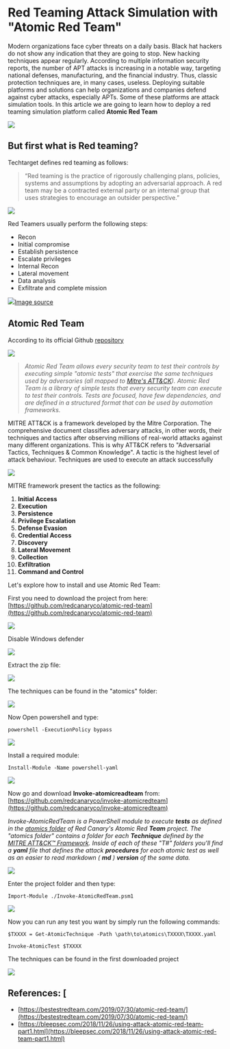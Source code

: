 # Red Teaming Attack Simulation with "Atomic Red Team"


Modern organizations face cyber threats on a daily basis. Black hat hackers do not show any indication that they are going to stop. New hacking techniques appear regularly. According to multiple information security reports, the number of APT attacks is increasing in a notable way, targeting national defenses, manufacturing, and the financial industry. Thus, classic protection techniques are, in many cases, useless. Deploying suitable platforms and solutions can help organizations and companies defend against cyber attacks, especially APTs. Some of these platforms are attack simulation tools. In this article we are going to learn how to deploy a red teaming simulation platform called **Atomic Red Team** 

![](https://www.redcanary.com/wp-content/uploads/image2-25.png)


## But first what is  Red teaming? 

Techtarget defines red teaming as follows:

> “Red teaming is the practice of rigorously challenging plans, policies, systems and assumptions by adopting an adversarial approach. A red team may be a contracted external party or an internal group that uses strategies to encourage an outsider perspective.” 

![](https://i1.wp.com/www.omanobserver.om/wp-content/uploads/2019/09/cyber-attack.jpg?resize=800%2C445&amp;ssl=1)



Red Teamers usually perform the following steps:

- Recon
- Initial compromise
- Establish persistence
- Escalate privileges
- Internal Recon
- Lateral movement
- Data analysis
- Exfiltrate and complete mission

![](https://camo.githubusercontent.com/7ed924f85b775db73958b443a8798b401c40cdd2/68747470733a2f2f75706c6f6164732d73736c2e776562666c6f772e636f6d2f3538383636636165616263383364356537633537346337312f3538626534333132646331336239646537343638363132615f5265642d5465616d2d41747461636b2d4c6966656379636c652e6a7067)[Image source]()


## **Atomic Red Team**

According to its official Github [repository](https://github.com/redcanaryco/atomic-red-team)

  ![](https://camo.githubusercontent.com/3eb25137d0e56f9d9a96c43867780e63e918e5df/68747470733a2f2f72656463616e6172792e636f6d2f77702d636f6e74656e742f75706c6f6164732f41746f6d69632d5265642d5465616d2d4c6f676f2e706e67)

> _Atomic Red Team allows every security team to test their controls by executing simple &quot;atomic tests&quot; that exercise the same techniques used by adversaries (all mapped to _[_Mitre&#39;s ATT&amp;CK_](https://attack.mitre.org/wiki/Main_Page)_). Atomic Red Team is a library of simple tests that every security team can execute to test their controls. Tests are focused, have few dependencies, and are defined in a structured format that can be used by automation frameworks._

MITRE ATT&amp;CK is a framework developed by the Mitre Corporation. The comprehensive document classifies adversary attacks, in other words, their techniques and tactics after observing millions of real-world attacks against many different organizations. This is why ATT&amp;CK refers to &quot;Adversarial Tactics, Techniques &amp; Common Knowledge&quot;. A tactic is the highest level of attack behaviour. Techniques are used to execute an attack successfully

![](https://assets-global.website-files.com/5bc662b786ecfc12c8d29e0b/5bfdce88cd3820f7c5c21e02_mitre.png)

MITRE framework present the tactics as the following:

1. **Initial Access**
2. **Execution**
3. **Persistence**
4. **Privilege Escalation**
5. **Defense Evasion**
6. **Credential Access**
7. **Discovery**
8. **Lateral Movement**
9. **Collection**
10. **Exfiltration**
11. **Command and Control**

Let&#39;s explore how to install and use Atomic Red Team:

First you need to download the project from here: [https://github.com/redcanaryco/atomic-red-team](https://github.com/redcanaryco/atomic-red-team)

![](img/github.png)

Disable Windows defender

![](img/off.png)

Extract the zip file:

![](img/zip.png)

The techniques can be found in the &quot;atomics&quot; folder:

![](img/files.png)

Now Open powershell and type:

`powershell -ExecutionPolicy bypass`

![](img/bypass.png)

Install a required module:

`Install-Module -Name powershell-yaml`

![](img/installmodule.png)

Now go and download  **Invoke-atomicreadteam**  from: [https://github.com/redcanaryco/invoke-atomicredteam](https://github.com/redcanaryco/invoke-atomicredteam)

_Invoke-AtomicRedTeam is a PowerShell module to execute  __tests__  as defined in the _[_atomics folder_](https://github.com/redcanaryco/atomic-red-team/tree/master/atomics)_ of Red Canary&#39;s Atomic Red  __Team__  project. The &quot;atomics folder&quot; contains a folder for each  __Technique__  defined by the _[_MITRE ATT&amp;CK™ Framework_](https://attack.mitre.org/matrices/enterprise/)_. Inside of each of these &quot;T#&quot; folders you&#39;ll find a  __**yaml**__  file that defines the attack  __procedures__  for each atomic test as well as an easier to read markdown ( __**md**__ )  __version__  of the same data._

![](img/invoke.png)

Enter the project folder and then type:

`Import-Module ./Invoke-AtomicRedTeam.psm1`

![](img/importmodule.png)

Now you can run any test you want by simply run the following commands:

`$TXXXX = Get-AtomicTechnique -Path \path\to\atomics\TXXXX\TXXXX.yaml`

`Invoke-AtomicTest $TXXXX`

The techniques can be found in the first downloaded project

![](img/techniques.png)


## References:  [

- [https://bestestredteam.com/2019/07/30/atomic-red-team/](https://bestestredteam.com/2019/07/30/atomic-red-team/)
- [https://bleepsec.com/2018/11/26/using-attack-atomic-red-team-part1.html](https://bleepsec.com/2018/11/26/using-attack-atomic-red-team-part1.html)




